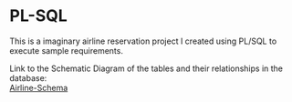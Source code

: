 # PL-SQL

This is a imaginary airline reservation project I created using PL/SQL to execute sample requirements.</br>

Link to the Schematic Diagram of the tables and their relationships in the database:</br>
[Airline-Schema](https://drive.google.com/file/d/0B-b2b4Gql3w7U3gyMFR3b0h4Nkg3dUYzOEdaVDRHSEZKYWdz/view)
